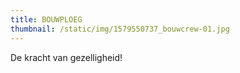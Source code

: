 ```yaml
---
title: BOUWPLOEG
thumbnail: /static/img/1579550737_bouwcrew-01.jpg
---
```

De kracht van gezelligheid!
